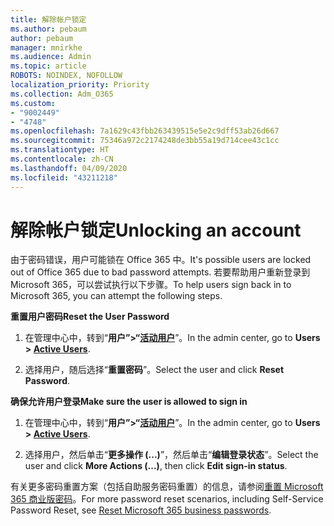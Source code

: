 ```yaml
---
title: 解除帐户锁定
ms.author: pebaum
author: pebaum
manager: mnirkhe
ms.audience: Admin
ms.topic: article
ROBOTS: NOINDEX, NOFOLLOW
localization_priority: Priority
ms.collection: Adm_O365
ms.custom:
- "9002449"
- "4748"
ms.openlocfilehash: 7a1629c43fbb263439515e5e2c9dff53ab26d667
ms.sourcegitcommit: 75346a972c2174248de3bb55a19d714cee43c1cc
ms.translationtype: HT
ms.contentlocale: zh-CN
ms.lasthandoff: 04/09/2020
ms.locfileid: "43211218"
---
```

# <a name="unlocking-an-account"></a><span data-ttu-id="b13b3-102">解除帐户锁定</span><span class="sxs-lookup"><span data-stu-id="b13b3-102">Unlocking an account</span></span>

<span data-ttu-id="b13b3-103">由于密码错误，用户可能锁在 Office 365 中。</span><span class="sxs-lookup"><span data-stu-id="b13b3-103">It's possible users are locked out of Office 365 due to bad password attempts.</span></span> <span data-ttu-id="b13b3-104">若要帮助用户重新登录到 Microsoft 365，可以尝试执行以下步骤。</span><span class="sxs-lookup"><span data-stu-id="b13b3-104">To help users sign back in to Microsoft 365, you can attempt the following steps.</span></span>

<span data-ttu-id="b13b3-105">**重置用户密码**</span><span class="sxs-lookup"><span data-stu-id="b13b3-105">**Reset the User Password**</span></span>

1. <span data-ttu-id="b13b3-106">在管理中心中，转到“**用户”>“[活动用户](https://admin.microsoft.com/Adminportal/Home?source=applauncher#/users)**”。</span><span class="sxs-lookup"><span data-stu-id="b13b3-106">In the admin center, go to **Users > [Active Users](https://admin.microsoft.com/Adminportal/Home?source=applauncher#/users)**.</span></span>

2. <span data-ttu-id="b13b3-107">选择用户，随后选择“**重置密码**”。</span><span class="sxs-lookup"><span data-stu-id="b13b3-107">Select the user and click **Reset Password**.</span></span>

<span data-ttu-id="b13b3-108">**确保允许用户登录**</span><span class="sxs-lookup"><span data-stu-id="b13b3-108">**Make sure the user is allowed to sign in**</span></span>

1. <span data-ttu-id="b13b3-109">在管理中心中，转到“**用户”>“[活动用户](https://admin.microsoft.com/Adminportal/Home?source=applauncher#/users)**”。</span><span class="sxs-lookup"><span data-stu-id="b13b3-109">In the admin center, go to **Users > [Active Users](https://admin.microsoft.com/Adminportal/Home?source=applauncher#/users)**.</span></span>

2. <span data-ttu-id="b13b3-110">选择用户，然后单击“**更多操作 (...)**”，然后单击“**编辑登录状态**”。</span><span class="sxs-lookup"><span data-stu-id="b13b3-110">Select the user and click **More Actions (...)**, then click **Edit sign-in status**.</span></span> 

<span data-ttu-id="b13b3-111">有关更多密码重置方案（包括自助服务密码重置）的信息，请参阅[重置 Microsoft 365 商业版密码](https://docs.microsoft.com/microsoft-365/admin/add-users/reset-passwords?view=o365-worldwide)。</span><span class="sxs-lookup"><span data-stu-id="b13b3-111">For more password reset scenarios, including Self-Service Password Reset, see [Reset Microsoft 365 business passwords](https://docs.microsoft.com/microsoft-365/admin/add-users/reset-passwords?view=o365-worldwide).</span></span>
